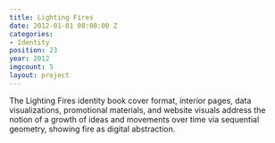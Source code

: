 ```yaml
---
title: Lighting Fires
date: 2012-01-01 00:00:00 Z
categories:
- Identity
position: 23
year: 2012
imgcount: 5
layout: project
---
```


The Lighting Fires identity book cover format, interior pages, data visualizations, promotional materials, and website visuals address the notion of a growth of ideas and movements over time via sequential geometry, showing fire as digital abstraction.
